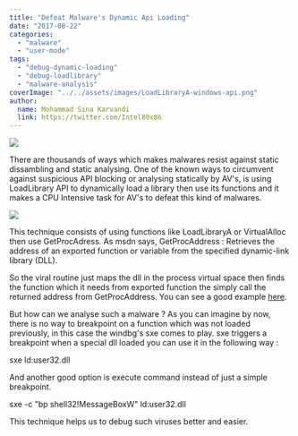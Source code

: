 ```yaml
---
title: "Defeat Malware's Dynamic Api Loading"
date: "2017-08-22"
categories: 
  - "malware"
  - "user-mode"
tags: 
  - "debug-dynamic-loading"
  - "debug-loadlibrary"
  - "malware-analysis"
coverImage: "../../assets/images/LoadLibraryA-windows-api.png"
author:
  name: Mohammad Sina Karvandi
  link: https://twitter.com/Intel80x86
---
```


![](../../assets/images/LoadLibraryA-windows-api.png)

There are thousands of ways which makes malwares resist against static dissambling and static analysing. One of the known ways to circumvent against suspicious API blocking or analysing statically by AV's, is using LoadLibrary API to dynamically load a library then use its functions and it makes a CPU Intensive task for AV's to defeat this kind of malwares.

![](../../assets/images/LoadLibraryA-windows-api.png)

This technique consists of using functions like LoadLibraryA or VirtualAlloc then use GetProcAdress. As msdn says, GetProcAddress : Retrieves the address of an exported function or variable from the specified dynamic-link library (DLL).

So the viral routine just maps the dll in the process virtual space then finds the function which it needs from exported function the simply call the returned address from GetProcAddress. You can see a good example [here](https://msdn.microsoft.com/en-us/library/ms810279.aspx).

But how can we analyse such a malware ? As you can imagine by now, there is no way to breakpoint on a function which was not loaded previously, in this case the windbg's sxe comes to play. sxe triggers a breakpoint when a special dll loaded you can use it in the following way :

sxe ld:user32.dll

And another good option is execute command instead of just a simple breakpoint.

sxe -c "bp shell32!MessageBoxW" ld:user32.dll

This technique helps us to debug such viruses better and easier.
